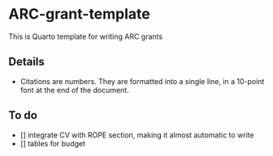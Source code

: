 # ARC-grant-template
This is Quarto template for writing ARC grants

## Details
- Citations are numbers. They are formatted into a single line, in a 10-point font at the end of the document.


## To do
- [] integrate CV with ROPE section, making it almost automatic to write
- [] tables for budget
